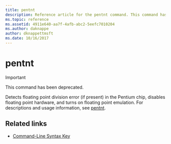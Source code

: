```yaml
---
title: pentnt
description: Reference article for the pentnt command. This command has been deprecated and isn't guaranteed to be supported in future releases of Windows.
ms.topic: reference
ms.assetid: 4911e640-aa7f-4afb-abc2-5eefc7010204
ms.author: daknappe
author: dknappettmsft
ms.date: 10/16/2017
---
```


# pentnt



>[!IMPORTANT]
> This command has been deprecated.

Detects floating point division error (if present) in the Pentium chip, disables floating point hardware, and turns on floating point emulation. For descriptions and usage information, see [pentnt](/previous-versions/orphan-topics/ws.10/cc755868(v=ws.10)).

## Related links

- [Command-Line Syntax Key](command-line-syntax-key.md)
